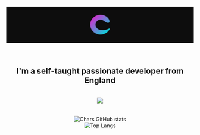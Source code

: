 <p align="center"><a href="https://c-h-a-r.github.io"><img width="100%" height="60%" alt="Hello, I'm Char. I do open source!" src="./assets/gh-banner.jpg" /></a></p>

<br />

<center>
<h2>I'm a self-taught passionate developer from England</h2>
<br>
<img src="https://skillicons.dev/icons?i=js,ts,nodejs,html,css,py,express,figma,git,mongodb,tauri,replit,robloxstudio,vscode">  
<br><br>

![Chars GitHub stats](https://github-readme-stats.vercel.app/api?username=c-h-a-r&show_icons=true&theme=dark)
<br>
![Top Langs](https://github-readme-stats.vercel.app/api/top-langs/?username=anuraghazra&layout=pie&theme=dark)
